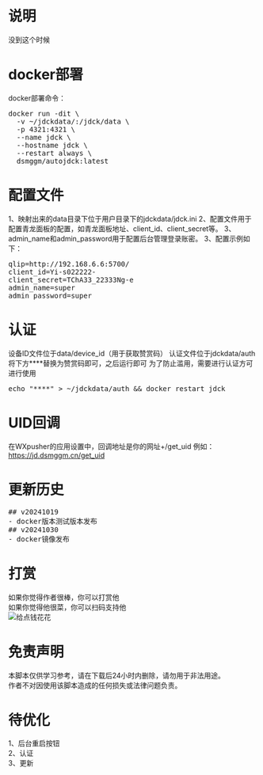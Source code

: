 # 说明
没到这个时候

# docker部署
docker部署命令：
<pre>
docker run -dit \
  -v ~/jdckdata/:/jdck/data \
  -p 4321:4321 \
  --name jdck \
  --hostname jdck \
  --restart always \
  dsmggm/autojdck:latest
</pre>

# 配置文件
1、映射出来的data目录下位于用户目录下的jdckdata/jdck.ini
2、配置文件用于配置青龙面板的配置，如青龙面板地址、client_id、client_secret等。
3、admin_name和admin_password用于配置后台管理登录账密。
3、配置示例如下：
<pre>
qlip=http://192.168.6.6:5700/
client_id=Yi-s022222-
client_secret=TChA33_22333Ng-e
admin_name=super
admin_password=super
</pre>

# 认证
设备ID文件位于data/device_id（用于获取赞赏码）
认证文件位于jdckdata/auth
将下方****替换为赞赏码即可，之后运行即可
为了防止滥用，需要进行认证方可进行使用
<pre>
echo "****" > ~/jdckdata/auth && docker restart jdck
</pre>

# UID回调
在WXpusher的应用设置中，回调地址是你的网址+/get_uid
例如：https://jd.dsmggm.cn/get_uid

# 更新历史
<pre>
## v20241019
- docker版本测试版本发布
## v20241030
- docker镜像发布
</pre>

# 打赏  
如果你觉得作者很棒，你可以打赏他  
如果你觉得他很菜，你可以扫码支持他  
![给点钱花花](get_me_some_money.jpg)  

# 免责声明  
本脚本仅供学习参考，请在下载后24小时内删除，请勿用于非法用途。  
作者不对因使用该脚本造成的任何损失或法律问题负责。  

# 待优化
1、后台重启按钮  
2、认证  
3、更新 